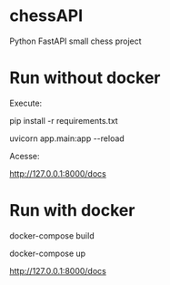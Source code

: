 # chessAPI

Python FastAPI small chess project

# Run without docker

Execute:

pip install -r requirements.txt

uvicorn app.main:app --reload

Acesse:

http://127.0.0.1:8000/docs

# Run with docker

docker-compose build

docker-compose up

http://127.0.0.1:8000/docs
